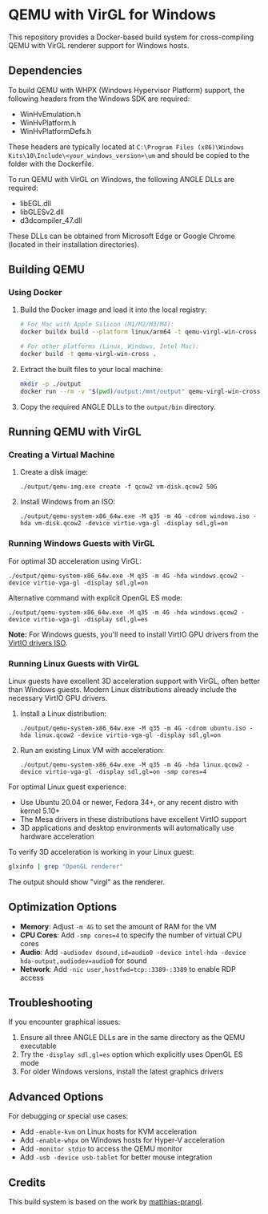 # QEMU with VirGL for Windows

This repository provides a Docker-based build system for cross-compiling QEMU with VirGL renderer support for Windows hosts.

## Dependencies

To build QEMU with WHPX (Windows Hypervisor Platform) support, the following headers from the Windows SDK are required:

- WinHvEmulation.h
- WinHvPlatform.h
- WinHvPlatformDefs.h

These headers are typically located at `C:\Program Files (x86)\Windows Kits\10\Include\<your_windows_version>\um` and should be copied to the folder with the Dockerfile.

To run QEMU with VirGL on Windows, the following ANGLE DLLs are required:

- libEGL.dll
- libGLESv2.dll
- d3dcompiler_47.dll

These DLLs can be obtained from Microsoft Edge or Google Chrome (located in their installation directories).

## Building QEMU

### Using Docker

1. Build the Docker image and load it into the local registry:
   ```bash
   # For Mac with Apple Silicon (M1/M2/M3/M4):
   docker buildx build --platform linux/arm64 -t qemu-virgl-win-cross --load .
   
   # For other platforms (Linux, Windows, Intel Mac):
   docker build -t qemu-virgl-win-cross .
   ```

2. Extract the built files to your local machine:
   ```bash
   mkdir -p ./output
   docker run --rm -v "$(pwd)/output:/mnt/output" qemu-virgl-win-cross
   ```

3. Copy the required ANGLE DLLs to the `output/bin` directory.

## Running QEMU with VirGL

### Creating a Virtual Machine

1. Create a disk image:
   ```
   ./output/qemu-img.exe create -f qcow2 vm-disk.qcow2 50G
   ```

2. Install Windows from an ISO:
   ```
   ./output/qemu-system-x86_64w.exe -M q35 -m 4G -cdrom windows.iso -hda vm-disk.qcow2 -device virtio-vga-gl -display sdl,gl=on
   ```

### Running Windows Guests with VirGL

For optimal 3D acceleration using VirGL:

```
./output/qemu-system-x86_64w.exe -M q35 -m 4G -hda windows.qcow2 -device virtio-vga-gl -display sdl,gl=on
```

Alternative command with explicit OpenGL ES mode:

```
./output/qemu-system-x86_64w.exe -M q35 -m 4G -hda windows.qcow2 -device virtio-vga-gl -display sdl,gl=es
```

**Note:** For Windows guests, you'll need to install VirtIO GPU drivers from the [VirtIO drivers ISO](https://fedorapeople.org/groups/virt/virtio-win/direct-downloads/).

### Running Linux Guests with VirGL

Linux guests have excellent 3D acceleration support with VirGL, often better than Windows guests. Modern Linux distributions already include the necessary VirtIO GPU drivers.

1. Install a Linux distribution:
   ```
   ./output/qemu-system-x86_64w.exe -M q35 -m 4G -cdrom ubuntu.iso -hda linux.qcow2 -device virtio-vga-gl -display sdl,gl=on
   ```

2. Run an existing Linux VM with acceleration:
   ```
   ./output/qemu-system-x86_64w.exe -M q35 -m 4G -hda linux.qcow2 -device virtio-vga-gl -display sdl,gl=on -smp cores=4
   ```

For optimal Linux guest experience:
- Use Ubuntu 20.04 or newer, Fedora 34+, or any recent distro with kernel 5.10+
- The Mesa drivers in these distributions have excellent VirtIO support
- 3D applications and desktop environments will automatically use hardware acceleration

To verify 3D acceleration is working in your Linux guest:
```bash
glxinfo | grep "OpenGL renderer"
```
The output should show "virgl" as the renderer.

## Optimization Options

- **Memory**: Adjust `-m 4G` to set the amount of RAM for the VM
- **CPU Cores**: Add `-smp cores=4` to specify the number of virtual CPU cores
- **Audio**: Add `-audiodev dsound,id=audio0 -device intel-hda -device hda-output,audiodev=audio0` for sound
- **Network**: Add `-nic user,hostfwd=tcp::3389-:3389` to enable RDP access

## Troubleshooting

If you encounter graphical issues:

1. Ensure all three ANGLE DLLs are in the same directory as the QEMU executable
2. Try the `-display sdl,gl=es` option which explicitly uses OpenGL ES mode
3. For older Windows versions, install the latest graphics drivers

## Advanced Options

For debugging or special use cases:

- Add `-enable-kvm` on Linux hosts for KVM acceleration
- Add `-enable-whpx` on Windows hosts for Hyper-V acceleration
- Add `-monitor stdio` to access the QEMU monitor
- Add `-usb -device usb-tablet` for better mouse integration

## Credits

This build system is based on the work by [matthias-prangl](https://github.com/matthias-prangl).